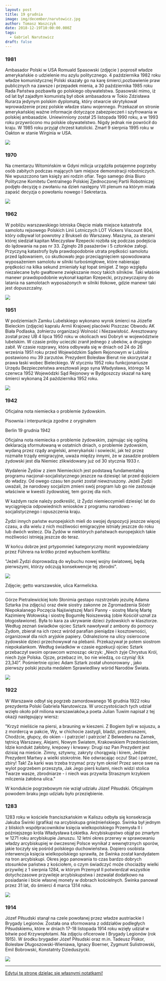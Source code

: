 ```yaml
---
layout: post
title: 19 grudnia
image: img/december/narutowicz.jpg
author: Tomasz Waszczyk
date: 2018-12-19T10:00:00.000Z
tags:
  - Gabriel Narutowicz
draft: false
---
```


### 1981

Ambasador Polski w USA Romuald Spasowski (zdjęcie ) poprosił władze amerykańskie o udzielenie mu azylu politycznego. 4 października 1982 roku władze komunistycznej Polski skazały go na karę śmierci,pozbawienie praw publicznych na zawsze i przepadek mienia, a 30 października 1985 roku Rada Państwa pozbawiła go polskiego obywatelstwa.
Spasowski mimo, iż od lat był zajadłym komunistą był obok ambasadora w Tokio Zdzisława Rurarza jedynym polskim dyplomatą, który otwarcie skrytykował wprowadzenie przez polskie władze stanu wojennego. Przekazał on stronie amerykańskiej ważne informacje dotyczące zabezpieczeń i szyfrowania w polskiej ambasadzie.
Uniewinniony został 25 listopada 1990 roku, a
w 1993 roku przywrócono mu polskie
obywatelstwo. Nigdy jednak nie powrócił do
kraju. W 1985 roku przyjął chrzest katolicki.
Zmarł 9 sierpnia 1995 roku w Oakton w stanie Wirginia w USA.

<img src="./img/december/spasowski.jpg"/><br>

### 1970

Na cmentarzu Witomińskim w Gdyni milicja urządziła potajemne pogrzeby osób zabitych podczas mających tam miejsce demonstracji robotniczych. Nie wpuszczono tam księży ani rodzin ofiar.
Tego samego dnia Biuro Polityczne Komitetu Centralnego Polskiej Zjednoczonej Partii Robotniczej podjęło decyzję o zwołaniu na dzień następny VII plenum na którym miała zapaść decyzja o powołaniu nowego I Sekretarza.

<img src="./img/december/milicja.jpg"/><br>

### 1962

W pobliżu warszawskiego lotniska Okęcie miała miejsce katastrofa samolotu rejsowego Polskich Linii Lotniczych LOT Vickers Viscount 804, który odbywał lot powrotny z Brukseli do Warszawy. Maszyna, za sterami której siedział kapitan Mieczysław Rzepecki rozbiła się podczas podejścia do lądowania na pas nr 33. Zginęło 28 pasażerów i 5 członków załogi.
Przyczyną katastrofy była prawdopodobnie utrata prędkości samolotu przed lądowaniem, co skutkowało jego przeciągnięciem spowodowana wyposażeniem samolotu w silniki turbośmigłowe, które nabierając prędkości na kilka sekund zmieniały kąt łopat śmigieł. Z tego względu niezalecane było gwałtowne zwiększanie mocy takich silników. Taki właśnie manewr prawdopodobnie wykonał kapitan Rzepecki, przyzwyczajony do latania na samolotach wyposażonych w silniki tłokowe, gdzie manewr taki jest dopuszczalny.

<img src="./img/december/rzepecki.jpg"/><br>

### 1951

W podziemiach Zamku Lubelskiego wykonano wyrok śmierci na Józefie Bieleckim (zdjęcie) kapralu Armii Krajowej placówki Piszczac Obwodu AK Biała Podlaska, żołnierzu organizacji Wolność i Niezawisłość. Aresztowany został przez UB 4 lipca 1950 roku w okolicach wsi Dobryń w województwie lubelskim. W czasie próby ucieczki zranił jednego z ubeków, a drugiego zabił. W czasie rozprawy, która odbywała się w dniach od 24 do 26 września 1951 roku przed Wojewódzkim Sądem Rejonowym w Lublinie postawiono mu 39 zarzutów. Prezydent Bolesław Bierut nie skorzystał z prawa łaski wobec Bieleckiego.
W styczniu 1952 roku funkcjonariusze Urzędu Bezpieczeństwa aresztowali jego syna Władysława, którego 14 czerwca 1952 Wojewódzki Sąd Rejonowy w Bydgoszczy skazał na karę śmierci wykonaną 24 października 1952 roku.

<img src="./img/december/bielecki.jpg"/><br>

### 1942

Oficjalna nota niemiecka o problemie żydowskim.

Pisownia i interpunkcja zgodne z oryginałem

Berlin 19 grudnia 1942

Oficjalna nota niemiecka o problemie żydowskim, zajmując się ogólną deklaracją sformułowaną w ostatnich dniach, o problemie żydowskim, wydaną przez rządy angielski, amerykański i sowiecki, jak też przez rozmaite trządy emigracyjne, uważa między innymi, że w zasadzie problem żydowski jest dla Niemiec zlikwidowany już od 30 stycznia 1933 r.

Wydalenie Żydów z ziem Niemieckich jest podstawą fundamentalną programu nacjonal-socjalistycznego jeszcze na dziesięć lat przed dojściem do władzy. Od owego czasu ten punkt został niewzruszony. Jeżeli Żydzi uważali, że narodowy socjalizm zmieni swój program lub go nie zastosuje właściwie w kwestii żydowskiej, tem gorzej dla nich.

W każdym razie należy podkreślić, iż Żydzi niemieccymieli dziesięć lat do wyciągnięcia odpowiednich wniosków z programu narodowo -socjalistycznego i opuszczenia kraju.

Żydzi innych państw europejskich mieli do swojej dyspozycji jeszcze więcej czasu, a dla wielu z nich możliwości emigracyjne istniały jeszcze do roku lub dwóch wstecz. Dla Żydów w niektórych państwach europejskich takie możliwości istnieją jeszcze do teraz.

W końcu dobrze jest prtypomnieć kategoryczny monit wypowiedziany przez Führera na krótko przed wybuchem konfliktu:

"Jeżeli Żydzi doprowadzą do wybuchu nowej wojny światowej, będą pierwszymi, którzy odczują konsekwencje tej zbrodni".

<img src="./img/december/karmelicka.jpg"/><br>

Zdjęcie; getto warszawskie, ulica Karmelicka.

---

Górze Pietralewickiej koło Słonimia gestapo rozstrzelało jezuitę Adama Sztarka (na zdjęciu) oraz dwie siostry zakonne ze Zgromadzenia Sióstr Niepokalanego Poczęcia Najświętszej Marii Panny - siostrę Marię Martę Kazimierę Wołowską i siostrę Bogumiłę Noiszewską
(obie Kościół uznał za błogosławione).
Była to kara za ukrywanie dzieci żydowskich w klasztorze.
Według zeznań świadków ojciec Sztark nawoływał z ambony do pomocy Żydom, zbierał na ich rzecz wśród parafian pieniądze i kosztowności, organizował dla nich aryjskie papiery. Odnalezione na ulicy osierocone żydowskie dzieci przechowywał na plebanii. Przekazywał je potem siostrom niepokalankom.
Według świadków w czasie egzekucji ojciec Sztark przebaczył swoim oprawcom wznosząc okrzyk:
„Niech żyje Chrystus Król, niech żyje Polska.
Ojcze, przebacz im, bo nie wiedzą, co czynią!
(Łk 23,34)”.
Pośmiertnie ojciec Adam Sztark został uhonorowany , jako pierwszy polski jezuita medalem Sprawiedliwy wśród Narodów Świata.

<img src="./img/december/sztarka.jpg"/><br>

### 1922

W Warszawie odbył się pogrzeb zamordowanego 16 grudnia 1922 roku prezydenta Polski Gabriela Narutowicza. W uroczystościach tych udział wzięło około pół miliona warszawiaków,a poeta Julian Tuwim napisał z tej okazji następujący wiersz:

"Krzyż mieliście na piersi, a brauning w kieszeni.
Z Bogiem byli w sojuszu, a z mordercą w pakcie, Wy, w chichocie zastygli, bladzi, przestraszeni,
Chodźcie, głupcy, do okien - i patrzcie! i patrzcie!
Z Belwederu na Zamek, tętnicą Warszawy,
Alejami, Nowym Światem, Krakowskiem
Przedmieściem,
Idzie kondukt żałobny, krepowy i krwawy:
Drugi raz Pan Prezydent jest dzisiaj na mieście.
Zimny, sztywny, zakryty chorągwią i kirem,
Jedzie Prezydent Martwy a wielki stokrotnie.
Nie odwracając oczu! Stać i patrzeć, zbiry!
Tak! Za karki was trzeba trzymać przy tym oknie!
Przez serce swe na wylot pogrzebem przeszyta,
Jak Jego pierś kulami, niech widzi stolica
Twarze wasze, zbrodniarze - i niech was przywita
Strasznym krzykiem milczenia żałobna ulica."

W kondukcie pogrzebowym nie wziął udziału Józef Piłsudski. Oficjalnym powodem braku jego udziału było przeziębienie.

### 1283

1283 roku w kościele franciszkańskim w Kaliszu odbyła się konsekracja Jakuba Świnki (grafika) na arcybiskupa gnieźnieńskiego.
Świnka był jednym z bliskich współpracowników księcia wielkopolskiego Przemysła II i późniejszego króla Władysława Łokietka.
Arcybiskupstwo objął po zmarłym w 1271 roku arcybiskupie Januszu. 12 letni okres przerwy w sprawowaniu władzy arcybiskupiej w ówczesnej Polsce wynikał z wewnętrznych sporów, jakie toczyły się pośród polskiego duchowieństwa. Dopiero osobista interwencja księcia wielkopolskiego sprawiła, że Świnka został kandydatem na tron arcybiskupi.
Okres jego panowania to czas bardzo dobrych stosunków państwa z kościołem, o czym świadczyć może chociażby wielki przywilej z 1 sierpnia 1284, w którym Przemysł II potwierdzał wszystkie dotychczasowe przywileje arcybiskupstwa i zezwalał dodatkowo na posiadanie i bicie własnej monety w dobrach kościelnych.
Świnka panował przez 31 lat, do śmierci 4 marca 1314 roku.

<img src="./img/december/swinka.jpg"/><br>

### 1914

Józef Piłsudski stanął na czele powołanej przez władze austriackie I Brygady Legionów.
Została ona sformowana z oddziałów podległych Piłsudskiemu, które w dniach 17-18 listopada 1914 roku wzięły udział w bitwie pod Krzywopłotami.
Na zdjęciu oficerowie I Brygady Legionów (rok 1915). W środku brygadier Józef Piłsudski oraz m.in. Tadeusz Piskor, Bolesław Długoszowski-Wieniawa, Ignacy Boerner, Zygmunt Sulistrowski, Emil Bobrowski, Konstatnty Dzieduszycki.

<img src="./img/december/austria.jpg"/><br>

---

<a href="https://github.com/TomaszWaszczyk/historia.waszczyk.com/edit/master/src/content/december-19.md" target="_blank">Edytuj tę stronę dzieląc się własnymi notatkami!</a>
